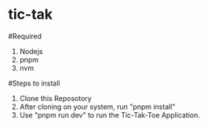 # tic-tak
#Required 
1. Nodejs
2. pnpm
3. nvm

#Steps to install 

1. Clone this Reposotory
2. After cloning on your system, run "pnpm install"
3. Use "pnpm run dev" to run the Tic-Tak-Toe Application.

